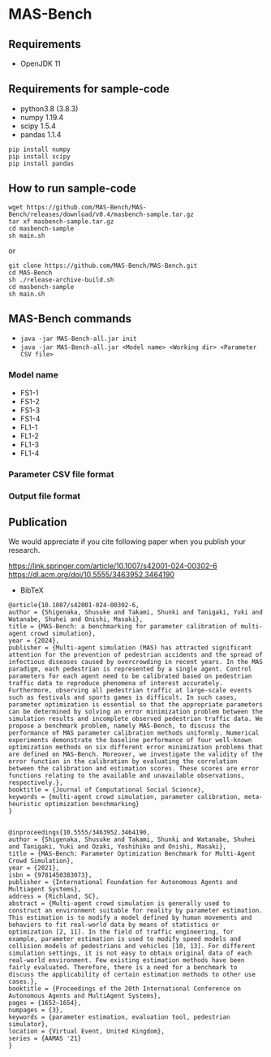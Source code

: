 # MAS-Bench

## Requirements
- OpenJDK 11

## Requirements for sample-code
- python3.8 (3.8.3)
- numpy 1.19.4
- scipy 1.5.4
- pandas 1.1.4

```
pip install numpy
pip install scipy
pip install pandas
```

## How to run sample-code
```
wget https://github.com/MAS-Bench/MAS-Bench/releases/download/v0.4/masbench-sample.tar.gz
tar xf masbench-sample.tar.gz
cd masbench-sample
sh main.sh
```
or
```
git clone https://github.com/MAS-Bench/MAS-Bench.git
cd MAS-Bench
sh ./release-archive-build.sh
cd masbench-sample
sh main.sh
```

## MAS-Bench commands
- `java -jar MAS-Bench-all.jar init`
- `java -jar MAS-Bench-all.jar <Model name> <Working dir> <Parameter CSV file>`

### Model name
- FS1-1
- FS1-2
- FS1-3
- FS1-4
- FL1-1
- FL1-2
- FL1-3
- FL1-4

### Parameter CSV file format

### Output file format

## Publication
We would appreciate if you cite following paper when you publish your research.

https://link.springer.com/article/10.1007/s42001-024-00302-6
https://dl.acm.org/doi/10.5555/3463952.3464190
- BibTeX
```
@article{10.1007/s42001-024-00302-6,
author = {Shigenaka, Shusuke and Takami, Shunki and Tanigaki, Yuki and Watanabe, Shuhei and Onishi, Masaki},
title = {MAS-Bench: a benchmarking for parameter calibration of multi-agent crowd simulation},
year = {2024},
publisher = {Multi-agent simulation (MAS) has attracted significant attention for the prevention of pedestrian accidents and the spread of infectious diseases caused by overcrowding in recent years. In the MAS paradigm, each pedestrian is represented by a single agent. Control parameters for each agent need to be calibrated based on pedestrian traffic data to reproduce phenomena of interest accurately. Furthermore, observing all pedestrian traffic at large-scale events such as festivals and sports games is difficult. In such cases, parameter optimization is essential so that the appropriate parameters can be determined by solving an error minimization problem between the simulation results and incomplete observed pedestrian traffic data. We propose a benchmark problem, namely MAS-Bench, to discuss the performance of MAS parameter calibration methods uniformly. Numerical experiments demonstrate the baseline performance of four well-known optimization methods on six different error minimization problems that are defined on MAS-Bench. Moreover, we investigate the validity of the error function in the calibration by evaluating the correlation between the calibration and estimation scores. These scores are error functions relating to the available and unavailable observations, respectively.},
booktitle = {Journal of Computational Social Science},
keywords = {multi-agent crowd simulation, parameter calibration, meta-heuristic optimization benchmarking}
}


@inproceedings{10.5555/3463952.3464190,
author = {Shigenaka, Shusuke and Takami, Shunki and Watanabe, Shuhei and Tanigaki, Yuki and Ozaki, Yoshihiko and Onishi, Masaki},
title = {MAS-Bench: Parameter Optimization Benchmark for Multi-Agent Crowd Simulation},
year = {2021},
isbn = {9781450383073},
publisher = {International Foundation for Autonomous Agents and Multiagent Systems},
address = {Richland, SC},
abstract = {Multi-agent crowd simulation is generally used to construct an environment suitable for reality by parameter estimation. This estimation is to modify a model defined by human movements and behaviors to fit real-world data by means of statistics or optimization [2, 11]. In the field of traffic engineering, for example, parameter estimation is used to modify speed models and collision models of pedestrians and vehicles [10, 13]. For different simulation settings, it is not easy to obtain original data of each real-world environment. Few existing estimation methods have been fairly evaluated. Therefore, there is a need for a benchmark to discuss the applicability of certain estimation methods to other use cases.},
booktitle = {Proceedings of the 20th International Conference on Autonomous Agents and MultiAgent Systems},
pages = {1652–1654},
numpages = {3},
keywords = {parameter estimation, evaluation tool, pedestrian simulator},
location = {Virtual Event, United Kingdom},
series = {AAMAS '21}
}
```
